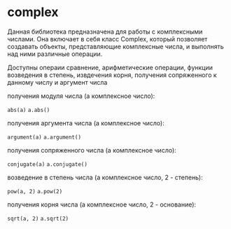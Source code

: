 # complex

Данная библиотека предназначена для работы с комплексными числами. Она включает в себя класс Complex, который позволяет создавать объекты, представляющие комплексные числа, и выполнять над ними различные операции.

Доступны операии сравнение, арифметические операции, функции возведения в степень, извдечения корня, получения сопряженного к данному числу и аргумент числа

получения модуля числа (a комплексное число):

`abs(a)`
`a.abs()`

получения аргумента числа (a комплексное число):

`argument(a)`
`a.argument()`

получения сопряженного числа (a комплексное число):

`conjugate(a)`
`a.conjugate()`

возведение в степень числа (a комплексное число, 2 - степень):

`pow(a, 2)`
`a.pow(2)`

получения корня числа (a комплексное число, 2 - основание):

`sqrt(a, 2)`
`a.sqrt(2)`
